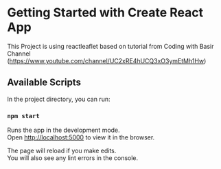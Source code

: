 # Getting Started with Create React App

This Project is using reactleaflet based on tutorial from Coding with Basir Channel (https://www.youtube.com/channel/UC2xRE4hUCQ3xO3ymEtMh1Hw)

## Available Scripts

In the project directory, you can run:

### `npm start`

Runs the app in the development mode.\
Open [http://localhost:5000](http://localhost:5000) to view it in the browser.

The page will reload if you make edits.\
You will also see any lint errors in the console.
